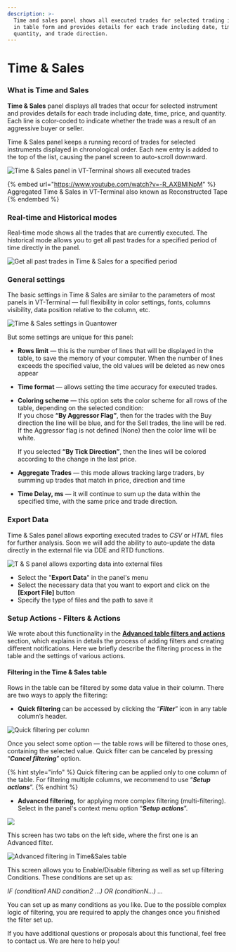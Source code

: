 ```yaml
---
description: >-
  Time and sales panel shows all executed trades for selected trading instrument
  in table form and provides details for each trade including date, time, price,
  quantity, and trade direction.
---
```


# Time & Sales

### What is Time and Sales

**Time & Sales** panel displays all trades that occur for selected instrument and provides details for each trade including date, time, price, and quantity. Each line is color-coded to indicate whether the trade was a result of an aggressive buyer or seller.

Time & Sales panel keeps a running record of trades for selected instruments displayed in chronological order. Each new entry is added to the top of the list, causing the panel screen to auto-scroll downward.

![Time & Sales panel in VT-Terminal shows all executed trades](../.gitbook/assets/time-and-sales.gif)

{% embed url="https://www.youtube.com/watch?v=-R_AXBMlNpM" %}
Aggregated Time & Sales in VT-Terminal also known as Reconstructed Tape
{% endembed %}

### Real-time and Historical modes

Real-time mode shows all the trades that are currently executed. The historical mode allows you to get all past trades for a specified period of time directly in the panel.

![Get all past trades in Time & Sales for a specified period](../.gitbook/assets/historical-mode-in-ts.png)

### General settings

The basic settings in Time & Sales are similar to the parameters of most panels in VT-Terminal — full flexibility in color settings, fonts, columns visibility, data position relative to the column, etc.&#x20;

![Time & Sales settings in Quantower](../.gitbook/assets/time\_sales-settings.png)

But some settings are unique for this panel:

* **Rows limit** — this is the number of lines that will be displayed in the table, to save the memory of your computer. When the number of lines exceeds the specified value, the old values will be deleted as new ones appear
* **Time format** — allows setting the time accuracy for executed trades.
*   **Coloring scheme** — this option sets the color scheme for all rows of the table, depending on the selected condition:\
    If you chose **“By Aggressor Flag”**, then for the trades with the Buy direction the line will be blue, and for the Sell trades, the line will be red. If the Aggressor flag is not defined (None) then the color lime will be white.

    If you selected **“By Tick Direction”**, then the lines will be colored according to the change in the last price.
* **Aggregate Trades** — this mode allows tracking large traders, by summing up trades that match in price, direction and time
* **Time Delay, ms** — it will continue to sum up the data within the specified time, with the same price and trade direction.

### Export Data

Time & Sales panel allows exporting executed trades to _CSV_ or _HTML_ files for further analysis. Soon we will add the ability to auto-update the data directly in the external file via DDE and RTD functions.

![T & S panel allows exporting data into external files](../.gitbook/assets/export-in-t-and-s.png)

* Select the "**Export Data**" in the panel's menu
* Select the necessary data that you want to export and click on the **\[Export File]** button
* Specify the type of files and the path to save it

### Setup Actions - Filters & Actions

We wrote about this functionality in the [**Advanced table filters and actions**](https://help.quantower.com/getting-started/table-management#advanced-table-filter) section, which explains in details the process of adding filters and creating different notifications. Here we briefly describe the filtering process in the table and the settings of various actions.

#### Filtering in the Time & Sales table

Rows in the table can be filtered by some data value in their column. There are two ways to apply the filtering:

* **Quick filtering** can be accessed by clicking the “_**Filter**_” icon in any table column’s header.

![Quick filtering per column](../.gitbook/assets/quick-filtering.png)

Once you select some option — the table rows will be filtered to those ones, containing the selected value. Quick filter can be canceled by pressing “_**Cancel filtering**_” option.

{% hint style="info" %}
Quick filtering can be applied only to one column of the table. For filtering multiple columns, we recommend to use  “_**Setup actions**_”.
{% endhint %}

* **Advanced filtering,** for applying more complex filtering (multi-filtering). Select in the panel's context menu option “_**Setup actions**_”.&#x20;

![](../.gitbook/assets/setup-actions-ts.png)

This screen has two tabs on the left side, where the first one is an Advanced filter.

![Advanced filtering in Time\&Sales table](../.gitbook/assets/advanced-filtering.png)

This screen allows you to Enable/Disable filtering as well as set up filtering Conditions. These conditions are set up as:

&#x20;                                               _IF (condition1 AND condition2 ...) OR (conditionN...) …_

You can set up as many conditions as you like. Due to the possible complex logic of filtering, you are required to apply the changes once you finished the filter set up.

If you have additional questions or proposals about this functional, feel free to contact us. We are here to help you!

